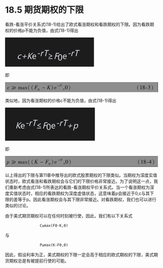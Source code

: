 # 18.5 期货期权的下限

看跌-看涨平价关系式(18-1)给出了欧式看涨期权和看跌期权的下限。因为看跌期权的价格p不能为负值，由式(18-1)得出

![](images/2024-03-05-15-39-10.png)

即

![](images/2024-03-05-15-39-28.png)

类似地，因为看涨期权的价格c不能为负值，由式(18-1)得出

![](images/2024-03-05-15-39-45.png)

即

![](images/2024-03-05-15-40-05.png)

以上得出的下限与第11章中推导出的欧式股票期权的下限类似。当期权为深度实值状态时，欧式看涨和看跌期权会与它们的下限价格非常接近。为了说明这一点，我们重新考虑由式(18-1)所表达的看跌-看涨期权平价关系式。当一个看涨期权为深度实值状态时，相应的看跌期权为深度虚值状态，这意味着p会接近于0,c与其下限的差等于p。因此看涨期权会与其下限非常接近。对看跌期权，我们也可以进行类似的讨论。

由于美式期货期权可以在任何时刻被行使，因此，我们有以下关系式


                    C≥max(F0-K,0)

与


                    P≥max(K-F0,0)
               
               
               
因此，假设利率为正，美式期权的下限一定会高于相应的欧式期权的下限，美式期货期权总是有被提前行使的可能。